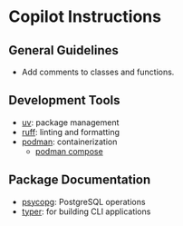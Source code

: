 # Copilot Instructions

## General Guidelines

- Add comments to classes and functions.

## Development Tools

- [uv](https://docs.astral.sh/uv/): package management
- [ruff](https://docs.astral.sh/ruff/): linting and formatting
- [podman](https://podman-desktop.io/docs/intro): containerization
  - [podman compose](https://podman-desktop.io/docs/compose)

## Package Documentation

- [psycopg](https://www.psycopg.org/psycopg3/docs/): PostgreSQL operations
- [typer](https://typer.tiangolo.com/): for building CLI applications
